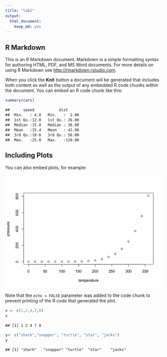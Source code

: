 ```yaml
---
title: "lab2"
output: 
  html_document: 
    keep_md: yes
---
```


    


## R Markdown

This is an R Markdown document. Markdown is a simple formatting syntax for authoring HTML, PDF, and MS Word documents. For more details on using R Markdown see <http://rmarkdown.rstudio.com>.

When you click the **Knit** button a document will be generated that includes both content as well as the output of any embedded R code chunks within the document. You can embed an R code chunk like this:


```r
summary(cars)
```

```
##      speed           dist       
##  Min.   : 4.0   Min.   :  2.00  
##  1st Qu.:12.0   1st Qu.: 26.00  
##  Median :15.0   Median : 36.00  
##  Mean   :15.4   Mean   : 42.98  
##  3rd Qu.:19.0   3rd Qu.: 56.00  
##  Max.   :25.0   Max.   :120.00
```

## Including Plots

You can also embed plots, for example:

![](lab2_files/figure-html/pressure-1.png)<!-- -->

Note that the `echo = FALSE` parameter was added to the code chunk to prevent printing of the R code that generated the plot.

```r
x <- c(1,2,4,7,8)
x
```

```
## [1] 1 2 4 7 8
```

```r
y<- c("shark","snapper", "turtle", "star", "jacks")
y
```

```
## [1] "shark"   "snapper" "turtle"  "star"    "jacks"
```
